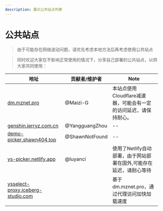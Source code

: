 ```yaml
---
description: 展示公共站点列表
---
```


# 公共站点

>由于可能存在网络波动问题，请优先考虑本地方法后再考虑使用公共站点

>同时欢迎大家在不影响正常使用的情况下，分享自己部署的公共站点，以供大家共同使用：

|地址|贡献者/维护者|Note|
|--|--|--|
|[dm.mznet.pro](https://dm.mznet.pro)|@Maizi-G|本站点使用Cloudflare减速器，可能会有一定的访问延迟，请保持耐心。|
|[genshin.jerryz.com.cn](https://genshin.jerryz.com.cn/)|@YangguangZhou|--|
|[demo-picker.shawn404.top](https://demo-picker.shawn404.top)|@ShawnNotFound|--|
|[ys-picker.netlify.app](https://ys-picker.netlify.app)|@luyanci|使用了Netlify自动部署，由于网站部署在国外,可能存在延迟，请耐心等待|
|[ysselect-proxy.iceberg-studio.com](https://ysselect-proxy.iceberg-studio.com)||基于dm.mznet.pro，通过代理访问加快加载速度|



